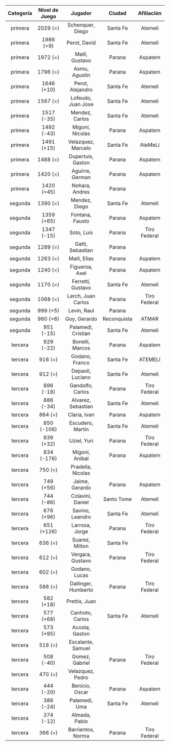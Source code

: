 |  Categoría  |  Nivel de Juego  |       Jugador       |   Ciudad    |  Afiliación  |
|:-----------:|:----------------:|:-------------------:|:-----------:|:------------:|
|   primera   |     2029 (=)     |  Schenquer, Diego   |  Santa Fe   |   Atemeli    |
|   primera   |    1986 (+9)     |    Perot, David     |  Santa Fe   |   Atemeli    |
|   primera   |     1972 (=)     |   Maili, Gustavo    |   Parana    |   Aspatem    |
|   primera   |     1796 (=)     |    Asmu, Agustin    |   Parana    |   Aspatem    |
|   primera   |    1646 (+10)    |  Perot, Alejandro   |  Santa Fe   |   Atemeli    |
|   primera   |     1567 (=)     | Lofeudo, Juan Jose  |  Santa Fe   |   Atemeli    |
|   primera   |    1517 (-35)    |   Mendez, Carlos    |  Santa Fe   |   Atemeli    |
|   primera   |    1492 (-43)    |   Migoni, Nicolas   |   Parana    |   Aspatem    |
|   primera   |    1491 (+15)    | Velazquez, Marcelo  |  Santa Fe   |   AteMeLi    |
|   primera   |     1488 (=)     |  Dupertuis, Gaston  |   Parana    |   Aspatem    |
|   primera   |     1420 (=)     |   Aguirre, German   |   Parana    |   Aspatem    |
|   primera   |    1420 (+45)    |   Nohara, Andres    |   Parana    |              |
|   segunda   |     1390 (=)     |    Mendez, Diego    |  Santa Fe   |   Atemeli    |
|   segunda   |    1359 (+65)    |   Fontana, Fausto   |   Parana    |   Aspatem    |
|   segunda   |    1347 (-15)    |     Soto, Luis      |   Parana    | Tiro Federal |
|   segunda   |     1289 (=)     |  Gatti, Sebastian   |   Parana    |              |
|   segunda   |     1263 (=)     |    Maili, Elias     |   Parana    |   Aspatem    |
|   segunda   |     1240 (=)     |   Figueroa, Axel    |   Parana    |   Aspatem    |
|   segunda   |     1170 (=)     |  Ferretti, Gustavo  |  Santa Fe   |   Atemeli    |
|   segunda   |     1068 (=)     | Lerch, Juan Carlos  |   Parana    | Tiro Federal |
|   segunda   |     999 (+5)     |     Levin, Raul     |   Parana    |              |
|   segunda   |     960 (+6)     |    Goy, Gerardo     | Reconquista |    ATMAR     |
|   segunda   |    951 (-15)     | Palamedi, Cristian  |  Santa Fe   |   Atemeli    |
|   tercera   |    929 (-22)     |   Bonelli, Marcos   |   Parana    |   Aspatem    |
|   tercera   |     916 (=)      |   Godano, Franco    |  Santa Fe   |   ATEMELI    |
|   tercera   |     912 (=)      |  Depaoli, Luciano   |  Santa Fe   |   Atemeli    |
|   tercera   |    896 (-18)     |  Gandolfo, Carlos   |   Parana    | Tiro Federal |
|   tercera   |    886 (-34)     | Alvarez, Sebastian  |  Santa Fe   |   Atemeli    |
|   tercera   |     864 (=)      |    Claria, Ivan     |   Parana    |   Aspatem    |
|   tercera   |    850 (-106)    |  Escudero, Martin   |  Santa Fe   |   Atemeli    |
|   tercera   |    839 (+32)     |     Uziel, Yuri     |   Parana    | Tiro Federal |
|   tercera   |    834 (-176)    |   Migoni, Anibal    |   Parana    |   Aspatem    |
|   tercera   |     750 (=)      |  Pradella, Nicolas  |             |              |
|   tercera   |    749 (+56)     |   Jaime, Gerardo    |   Parana    |   Aspatem    |
|   tercera   |    744 (-86)     |  Colavini, Daniel   | Santo Tome  |   Atemeli    |
|   tercera   |    676 (+96)     |   Savino, Leandro   |  Santa Fe   |   Atemeli    |
|   tercera   |    651 (+126)    |   Larrosa, Jorge    |   Parana    | Tiro Federal |
|   tercera   |     636 (=)      |   Suarez, Milton    |  Santa Fe   |              |
|   tercera   |     612 (=)      |  Vergara, Gustavo   |   Parana    | Tiro Federal |
|   tercera   |     602 (=)      |    Godano, Lucas    |             |              |
|   tercera   |     588 (=)      | Dallinger, Humberto |   Parana    | Tiro Federal |
|   tercera   |    582 (+18)     |    Prettis, Juan    |             |              |
|   tercera   |    577 (+68)     |   Canhoto, Carlos   |  Santa Fe   |   Atemeli    |
|   tercera   |    573 (+95)     |   Acosta, Gaston    |             |              |
|   tercera   |     516 (=)      |  Escalante, Samuel  |             |              |
|   tercera   |    508 (-40)     |   Gomez, Gabriel    |   Parana    | Tiro Federal |
|   tercera   |     470 (=)      |  Velazquez, Pedro   |             |              |
|   tercera   |    444 (-20)     |   Benicio, Oscar    |   Parana    |   Aspatem    |
|   tercera   |    386 (-24)     |    Palamedi, Uma    |  Santa Fe   |   Atemeli    |
|   tercera   |    374 (-12)     |    Almada, Pablo    |             |              |
|   tercera   |     366 (=)      |  Barrientos, Norma  |   Parana    | Tiro Federal |